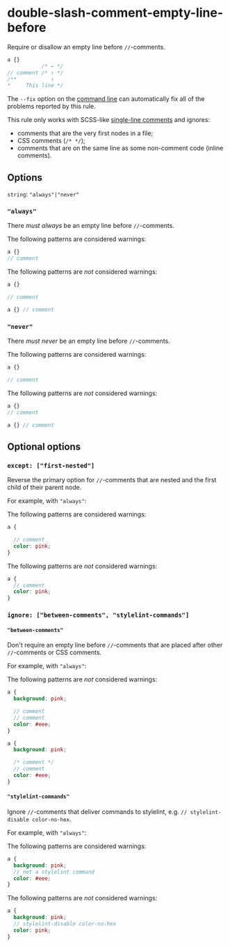 # double-slash-comment-empty-line-before

Require or disallow an empty line before `//`-comments.

```scss
a {}
           /* ← */
// comment /* ↑ */
/**           ↑
*     This line */
```

The `--fix` option on the [command line](https://github.com/stylelint/stylelint/blob/master/docs/user-guide/cli.md#autofixing-errors) can automatically fix all of the problems reported by this rule.

This rule only works with SCSS-like [single-line comments](http://sass-lang.com/documentation/file.SASS_REFERENCE.html#comments) and ignores:
* comments that are the very first nodes in a file;
* CSS comments (`/* */`);
* comments that are on the same line as some non-comment code (inline comments).

## Options

`string`: `"always"|"never"`

### `"always"`

There *must always* be an empty line before `//`-comments.

The following patterns are considered warnings:

```scss
a {}
// comment
```

The following patterns are *not* considered warnings:

```scss
a {}

// comment
```

```scss
a {} // comment
```

### `"never"`

There *must never* be an empty line before `//`-comments.

The following patterns are considered warnings:

```scss
a {}

// comment
```

The following patterns are *not* considered warnings:

```scss
a {}
// comment
```

```scss
a {} // comment
```

## Optional options

### `except: ["first-nested"]`

Reverse the primary option for `//`-comments that are nested and the first child of their parent node.

For example, with `"always"`:

The following patterns are considered warnings:

```scss
a {

  // comment
  color: pink;
}
```

The following patterns are *not* considered warnings:

```scss
a {
  // comment
  color: pink;
}
```

### `ignore: ["between-comments", "stylelint-commands"]`

#### `"between-comments"`

Don't require an empty line before `//`-comments that are placed after other `//`-comments or CSS comments.

For example, with `"always"`:

The following patterns are *not* considered warnings:

```scss
a {
  background: pink;

  // comment
  // comment
  color: #eee;
}
```

```scss
a {
  background: pink;

  /* comment */
  // comment
  color: #eee;
}
```

#### `"stylelint-commands"`

Ignore `//`-comments that deliver commands to stylelint, e.g. `// stylelint-disable color-no-hex`.

For example, with `"always"`:

The following patterns are considered warnings:

```scss
a {
  background: pink;
  // not a stylelint command
  color: #eee;
}
```

The following patterns are *not* considered warnings:

```scss
a {
  background: pink;
  // stylelint-disable color-no-hex
  color: pink;
}
```
